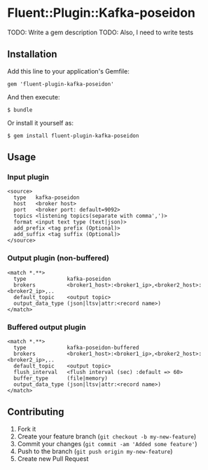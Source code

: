 # Fluent::Plugin::Kafka-poseidon

TODO: Write a gem description
TODO: Also, I need to write tests

## Installation

Add this line to your application's Gemfile:

    gem 'fluent-plugin-kafka-poseidon'

And then execute:

    $ bundle

Or install it yourself as:

    $ gem install fluent-plugin-kafka-poseidon

## Usage

### Input plugin

    <source>
      type   kafka-poseidon
      host   <broker host>
      port   <broker port: default=9092>
      topics <listening topics(separate with comma',')>
      format <input text type (text|json)>
      add_prefix <tag prefix (Optional)>
      add_suffix <tag suffix (Optional)>
    </source>

### Output plugin (non-buffered)

    <match *.**>
      type             kafka-poseidon
      brokers          <broker1_host>:<broker1_ip>,<broker2_host>:<broker2_ip>,..
      default_topic    <output topic>
      output_data_type (json|ltsv|attr:<record name>)
    </match>

### Buffered output plugin

    <match *.**>
      type             kafka-poseidon-buffered
      brokers          <broker1_host>:<broker1_ip>,<broker2_host>:<broker2_ip>,..
      default_topic    <output topic>
      flush_interval   <flush interval (sec) :default => 60>
      buffer_type      (file|memory)
      output_data_type (json|ltsv|attr:<record name>)
    </match>

## Contributing

1. Fork it
2. Create your feature branch (`git checkout -b my-new-feature`)
3. Commit your changes (`git commit -am 'Added some feature'`)
4. Push to the branch (`git push origin my-new-feature`)
5. Create new Pull Request
